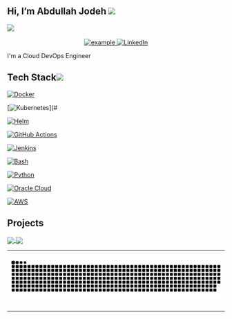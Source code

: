 ## Hi, I’m Abdullah Jodeh <img src = "https://raw.githubusercontent.com/MartinHeinz/MartinHeinz/master/wave.gif" width = 30px> 
<p>
  <a href="https://github.com/DenverCoder1/readme-typing-svg"><img src="https://readme-typing-svg.herokuapp.com?&font=IBM+Plex+Sans&color=abcdef&size=20&lines=Welcome+to+my+GitHub+Profile!;I'm+a+DevOps+Engineer;I'm+also+studying+Computer+Engineering" /></a>
</p>

<p align ="center">	
  <a href="mailto:abdullah.jodeh01@gmail.com?subject=Feedback%20From%20Github&body=Hello," target="_blank">
    <img src="https://img.shields.io/badge/Gmail-D14836?style=for-the-badge&logo=gmail&logoColor=white" alt="example"/>
  </a>
   <a href="https://www.linkedin.com/in/abdullah-jodeh-175967213" target="_blank">
    <img alt="LinkedIn" src="https://img.shields.io/badge/LinkedIn-0077B5?style=for-the-badge&logo=linkedin&logoColor=white">
  </a>   
 
  </a>  
  </p>


<p >I'm a Cloud DevOps Engineer 
</p>



## Tech Stack<img src = "https://media2.giphy.com/media/QssGEmpkyEOhBCb7e1/giphy.gif?cid=ecf05e47a0n3gi1bfqntqmob8g9aid1oyj2wr3ds3mg700bl&rid=giphy.gif" width = 32px> 


<p align="center">
  
  [![Docker](https://img.shields.io/badge/Docker-2496ED?logo=docker&logoColor=fff)](#)
  
  [![Kubernetes](https://img.shields.io/badge/Kubernetes-326CE5?logo=kubernetes&logoColor=fff)](#
  
  [![Helm](https://img.shields.io/badge/Helm-0F1689?logo=helm&logoColor=fff)](#)

  [![GitHub Actions](https://img.shields.io/badge/GitHub_Actions-2088FF?logo=github-actions&logoColor=white)](#)

  [![Jenkins](https://img.shields.io/badge/Jenkins-D24939?logo=jenkins&logoColor=white)](#)

  [![Bash](https://img.shields.io/badge/Bash-4EAA25?logo=gnubash&logoColor=fff)](#)
  
  [![Python](https://img.shields.io/badge/Python-3776AB?logo=python&logoColor=fff)](#)

  [![Oracle Cloud](https://custom-icon-badges.demolab.com/badge/Oracle%20Cloud-F80000?logo=oracle&logoColor=white)](#)

  [![AWS](https://img.shields.io/badge/AWS-%23FF9900.svg?logo=amazon-web-services&logoColor=white)](#)

</p>

## Projects

<a href="https://github.com/jodeh/Dockerized-Django-Nginx-Mysql"> 

  <!-- Change the `github-readme-stats.anuraghazra1.vercel.app` to `github-readme-stats.vercel.app`  -->

  <img align="center" src="https://github-readme-stats.vercel.app/api/pin/?username=jodeh&repo=Dockerized-Django-Nginx-Mysql&theme=tokyonight" />

</a>  

<a href="https://github.com/jodeh/K8s-Django-app.git">

  <!-- Change the `github-readme-stats.anuraghazra1.vercel.app` to `github-readme-stats.vercel.app`  -->

  <img align="center" src="https://github-readme-stats.vercel.app/api/pin/?username=jodeh&repo=K8s-Django-app&theme=tokyonight" />

</a> 

----

<p align="center">
  <img  src="https://raw.githubusercontent.com/Elanza-48/Elanza-48/main/resources/img/github-contribution-grid-snake.svg"
    alt="example" />
</p>

-----
